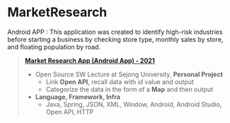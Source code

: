 # MarketResearch
Android APP : This application was created to identify high-risk industries before starting a business by checking store type, monthly sales by store, and floating population by road.

> ****<a href = https://www.notion.so/Market-Research-Android-APP-f175fe5f6a2749378a3a75a9d0ada32b>Market Research App (Android App) - 2021</a>****
> 
> - Open Source SW Lecture at Sejong University, **Personal Project**
>     - Link **Open API**, recall data with id value and output
>     - Categorize the data in the form of a **Map** and then output
> - **Language, Framework, Infra**
>     - Java, Spring, JSON, XML, Window, Android, Android Studio, Open API, HTTP
